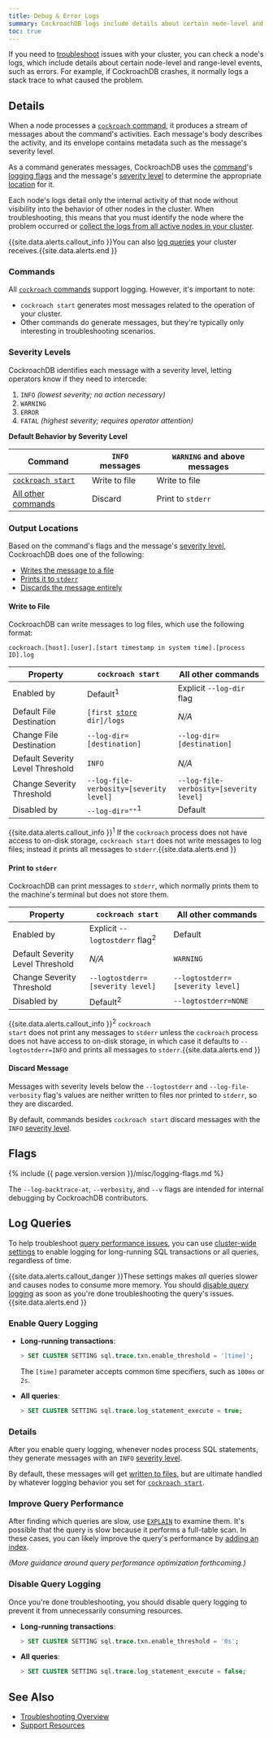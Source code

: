 ```yaml
---
title: Debug & Error Logs
summary: CockroachDB logs include details about certain node-level and range-level events, such as errors.
toc: true
---
```


If you need to [troubleshoot](troubleshooting-overview.html) issues with your cluster, you can check a node's logs, which include details about certain node-level and range-level events, such as errors. For example, if CockroachDB crashes, it normally logs a stack trace to what caused the problem.


## Details

When a node processes a [`cockroach` command](cockroach-commands.html), it produces a stream of messages about the command's activities. Each message's body describes the activity, and its envelope contains metadata such as the message's severity level.

As a command generates messages, CockroachDB uses the [command](#commands)'s [logging flags](#flags) and the message's [severity level](#severity-levels) to determine the appropriate [location](#output-locations) for it.

Each node's logs detail only the internal activity of that node without visibility into the behavior of other nodes in the cluster. When troubleshooting, this means that you must identify the node where the problem occurred or [collect the logs from all active nodes in your cluster](debug-zip.html).

{{site.data.alerts.callout_info }}You can also <a href="#log-queries">log queries</a> your cluster receives.{{site.data.alerts.end }}

### Commands

All [`cockroach` commands](cockroach-commands.html) support logging. However, it's important to note:

- `cockroach start` generates most messages related to the operation of your cluster.
- Other commands do generate messages, but they're typically only interesting in troubleshooting scenarios.

### Severity Levels

CockroachDB identifies each message with a severity level, letting operators know if they need to intercede:

1. `INFO` *(lowest severity; no action necessary)*
2. `WARNING`
3. `ERROR`
4. `FATAL` *(highest severity; requires operator attention)*

**Default Behavior by Severity Level**

Command | `INFO` messages | `WARNING` and above messages
--------|--------|--------------------
[`cockroach start`](start-a-node.html) | Write to file | Write to file
[All other commands](cockroach-commands.html) | Discard | Print to `stderr`

### Output Locations

Based on the command's flags and the message's [severity level](#severity-levels), CockroachDB does one of the following:

- [Writes the message to a file](#write-to-file)
- [Prints it to `stderr`](#print-to-stderr)
- [Discards the message entirely](#discard-message)

#### Write to File

CockroachDB can write messages to log files, which use the following format:

~~~
cockroach.[host].[user].[start timestamp in system time].[process ID].log
~~~

Property | `cockroach start` | All other commands
---------|-------------------|-------------------
Enabled by | Default<sup>1</sup> | Explicit `--log-dir` flag
Default File Destination | `[first `[`store`](start-a-node.html#store)` dir]/logs` | *N/A*
Change File Destination | `--log-dir=[destination]` | `--log-dir=[destination]`
Default Severity Level Threshold | `INFO` | *N/A*
Change Severity Threshold | `--log-file-verbosity=[severity level]` | `--log-file-verbosity=[severity level]`
Disabled by | `--log-dir=""`<sup>1</sup> | Default

{{site.data.alerts.callout_info }}<sup>1</sup> If the <code>cockroach</code> process does not have access to on-disk storage, <code>cockroach start</code> does not write messages to log files; instead it prints all messages to <code>stderr</code>.{{site.data.alerts.end }}

#### Print to `stderr`

CockroachDB can print messages to `stderr`, which normally prints them to the machine's terminal but does not store them.

Property | `cockroach start` | All other commands
---------|-------------------|-------------------
Enabled by | Explicit `--logtostderr` flag<sup>2</sup> | Default
Default Severity Level Threshold | *N/A* | `WARNING`
Change Severity Threshold | `--logtostderr=[severity level]` | `--logtostderr=[severity level]`
Disabled by | Default<sup>2</sup> | `--logtostderr=NONE`

{{site.data.alerts.callout_info }}<sup>2</sup> <code>cockroach start</code> does not print any messages to <code>stderr</code> unless the <code>cockroach</code> process does not have access to on-disk storage, in which case it defaults to <code>--logtostderr=INFO</code> and prints all messages to <code>stderr</code>.{{site.data.alerts.end }}

#### Discard Message

Messages with severity levels below the `--logtostderr` and `--log-file-verbosity` flag's values are neither written to files nor printed to `stderr`, so they are discarded.

By default, commands besides `cockroach start` discard messages with the `INFO` [severity level](#severity-levels).

## Flags

{% include {{ page.version.version }}/misc/logging-flags.md %}

The `--log-backtrace-at`, `--verbosity`, and `--v` flags are intended for internal debugging by CockroachDB contributors.

## Log Queries

To help troubleshoot [query performance issues](query-behavior-troubleshooting.html#performance-issues), you can use [cluster-wide settings](cluster-settings.html) to enable logging for long-running SQL transactions or all queries, regardless of time.

{{site.data.alerts.callout_danger }}These settings makes <em>all</em> queries slower and causes nodes to consume more memory. You should <a href="#disable-query-logging">disable query logging</a> as soon as you're done troubleshooting the query's issues.{{site.data.alerts.end }}

### Enable Query Logging

- **Long-running transactions**:

    ~~~ sql
    > SET CLUSTER SETTING sql.trace.txn.enable_threshold = '[time]';
    ~~~

    The `[time]` parameter accepts common time specifiers, such as `100ms` or `2s`.

- **All queries**:

    ~~~ sql
    > SET CLUSTER SETTING sql.trace.log_statement_execute = true;
    ~~~

### Details

After you enable query logging, whenever nodes process SQL statements, they generate messages with an `INFO` [severity level](#severity-levels).

By default, these messages will get [written to files](#write-to-file), but are ultimate handled by whatever logging behavior you set for [`cockroach start`](start-a-node.html#logging).

### Improve Query Performance

After finding which queries are slow, use [`EXPLAIN`](explain.html) to examine them. It's possible that the query is slow because it performs a full-table scan. In these cases, you can likely improve the query's performance by [adding an index](create-index.html).

*(More guidance around query performance optimization forthcoming.)*

### Disable Query Logging

Once you're done troubleshooting, you should disable query logging to prevent it from unnecessarily consuming resources.

- **Long-running transactions**:

    ~~~ sql
    > SET CLUSTER SETTING sql.trace.txn.enable_threshold = '0s';
    ~~~

- **All queries**:

    ~~~ sql
    > SET CLUSTER SETTING sql.trace.log_statement_execute = false;
    ~~~

## See Also

- [Troubleshooting Overview](troubleshooting-overview.html)
- [Support Resources](support-resources.html)
